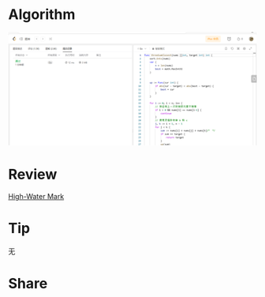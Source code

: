 
# Algorithm

![算法](../../../images/temp/ricardoyu-2023-09-03-lc.png "算法")

# Review

[High-Water Mark](https://martinfowler.com/articles/patterns-of-distributed-systems/high-watermark.html)

# Tip

无

# Share
